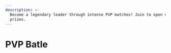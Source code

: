 ```yaml
---
description: >-
  Become a legendary leader through intense PVP matches! Join to open valuable
  prizes.
---
```


# PVP Batle

